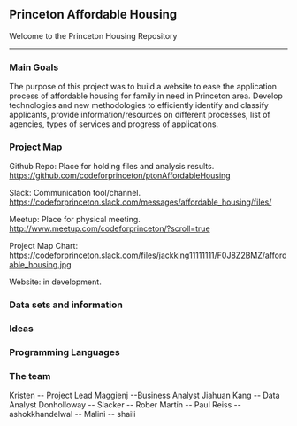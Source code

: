 ## Princeton Affordable Housing

Welcome to the Princeton Housing Repository

*****

### Main Goals

The purpose of this project was to build a website to ease the application process of affordable housing for family in need in Princeton area. Develop technologies and new methodologies to efficiently identify and classify applicants, provide information/resources on different processes, list of agencies, types of services and progress of applications.


### Project Map

Github Repo: Place for holding files and analysis results.     
https://github.com/codeforprinceton/ptonAffordableHousing

Slack: Communication tool/channel.    
https://codeforprinceton.slack.com/messages/affordable_housing/files/

Meetup: Place for physical meeting.   
http://www.meetup.com/codeforprinceton/?scroll=true

Project Map Chart:     
https://codeforprinceton.slack.com/files/jackking11111111/F0J8Z2BMZ/affordable_housing.jpg

Website:  in development.  



### Data sets and information



### Ideas



### Programming Languages



### The team
Kristen -- Project Lead
Maggienj --Business Analyst
Jiahuan Kang -- Data Analyst
Donholloway --
Slacker --
Rober Martin --
Paul Reiss --
ashokkhandelwal --
Malini --
shaili
